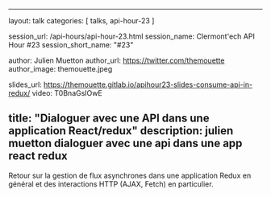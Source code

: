 ---
layout: talk
categories: [ talks, api-hour-23 ]

session_url: /api-hours/api-hour-23.html
session_name: Clermont'ech API Hour &#35;23
session_short_name: "&#35;23"

author: Julien Muetton
author_url: https://twitter.com/themouette
author_image: themouette.jpeg

slides_url: https://themouette.gitlab.io/apihour23-slides-consume-api-in-redux/
video: T0BnaGsIOwE

title: "Dialoguer avec une API dans une application React/redux"
description: julien muetton dialoguer avec une api dans une app react redux
------

Retour sur la gestion de flux asynchrones dans une application Redux en général
et des interactions HTTP (AJAX, Fetch) en particulier.

